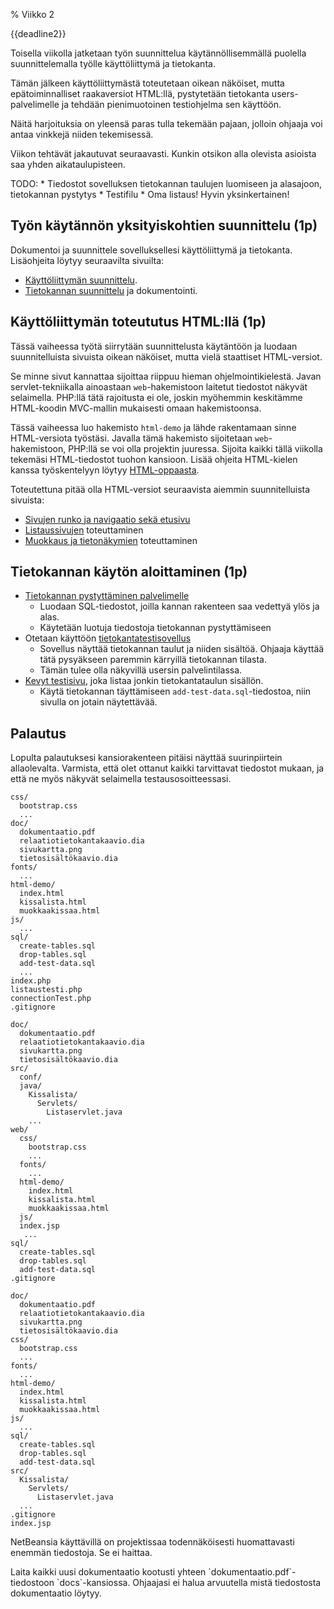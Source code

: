 % Viikko 2
<!-- order: 1 -->

<deadline>{{deadline2}}</deadline>

Toisella viikolla jatketaan työn suunnittelua käytännöllisemmällä
puolella suunnittelemalla työlle käyttöliittymä ja tietokanta.

Tämän jälkeen käyttöliittymästä toteutetaan 
oikean näköiset, mutta epätoiminnalliset raakaversiot HTML:llä,
pystytetään tietokanta users-palvelimelle 
ja tehdään pienimuotoinen testiohjelma sen käyttöön.

Näitä harjoituksia on yleensä paras tulla tekemään pajaan,
jolloin ohjaaja voi antaa vinkkejä niiden tekemisessä.

Viikon tehtävät jakautuvat seuraavasti.
Kunkin otsikon alla olevista asioista saa yhden aikataulupisteen.

<comment>
TODO:
* Tiedostot sovelluksen tietokannan taulujen luomiseen ja alasajoon, tietokannan pystytys 
* Testifilu
* Oma listaus! Hyvin yksinkertainen!
</comment>

## Työn käytännön yksityiskohtien suunnittelu (1p)

Dokumentoi ja suunnittele sovelluksellesi käyttöliittymä ja tietokanta.
Lisäohjeita löytyy seuraavilta sivuilta:

* [Käyttöliittymän suunnittelu]({{rootdir}}suunnittelu/kayttoliittyma.html).
* [Tietokannan suunnittelu]({{rootdir}}suunnittelu/tietokanta.html) ja dokumentointi.

## Käyttöliittymän toteututus HTML:llä (1p)

Tässä vaiheessa työtä siirrytään suunnittelusta käytäntöön
ja luodaan suunnitelluista sivuista oikean näköiset, mutta
vielä staattiset HTML-versiot. 

Se minne sivut kannattaa sijoittaa riippuu hieman ohjelmointikielestä.
Javan servlet-tekniikalla ainoastaan `web`-hakemistoon laitetut
tiedostot näkyvät selaimella. PHP:llä tätä rajoitusta ei ole,
joskin myöhemmin keskitämme HTML-koodin MVC-mallin mukaisesti omaan hakemistoonsa.

Tässä vaiheessa luo hakemisto `html-demo` ja lähde rakentamaan sinne HTML-versiota työstäsi. 
Javalla tämä hakemisto sijoitetaan `web`-hakemistoon, PHP:llä se voi olla projektin juuressa.
Sijoita kaikki tällä viikolla tekemäsi HTML-tiedostot tuohon kansioon.
Lisää ohjeita HTML-kielen kanssa työskentelyyn löytyy [HTML-oppaasta]({{rootdir}}koodaaminen/html-opas.html).

Toteutettuna pitää olla HTML-versiot seuraavista aiemmin suunnitelluista sivuista:

* [Sivujen runko ja navigaatio sekä etusivu]({{rootdir}}suunnittelu/kayttoliittyma.html#etusivu-ja-yleisnäkymä-template)
* [Listaussivujen]({{rootdir}}suunnittelu/kayttoliittyma.html#listanäkymän-suunnittelu) toteuttaminen
* [Muokkaus ja tietonäkymien]({{rootdir}}suunnittelu/kayttoliittyma.html#muokkaus--ja-tietonäkymät) toteuttaminen

## Tietokannan käytön aloittaminen (1p)

* [Tietokannan pystyttäminen palvelimelle]({{rootdir}}koodaaminen/kannan-alustus.html)
    * Luodaan SQL-tiedostot, joilla kannan rakenteen saa vedettyä ylös ja alas.
    * Käytetään luotuja tiedostoja tietokannan pystyttämiseen
* Otetaan käyttöön [tietokantatestisovellus]({{rootdir}}koodaaminen/testisovellus.html)
    * Sovellus näyttää tietokannan taulut ja niiden sisältöä. Ohjaaja käyttää tätä pysyäkseen paremmin kärryillä tietokannan tilasta.
    * Tämän tulee olla näkyvillä usersin palvelintilassa.
* [Kevyt testisivu]({{rootdir}}koodaaminen/listaustesti/index.html), joka listaa jonkin tietokantataulun sisällön.
    * Käytä tietokannan täyttämiseen `add-test-data.sql`-tiedostoa, niin sivulla on jotain näytettävää.

## Palautus

Lopulta palautuksesi kansiorakenteen pitäisi näyttää suurinpiirtein allaolevalta.
Varmista, että olet ottanut kaikki tarvittavat tiedostot mukaan,
ja että ne myös näkyvät selaimella testausosoitteessasi.

<tabs>
<tab title="PHP-projekti">

~~~~
css/
  bootstrap.css
  ...
doc/
  dokumentaatio.pdf
  relaatiotietokantakaavio.dia
  sivukartta.png
  tietosisältökaavio.dia
fonts/
  ...
html-demo/
  index.html
  kissalista.html
  muokkaakissaa.html
js/
  ...
sql/
  create-tables.sql
  drop-tables.sql
  add-test-data.sql
  ...
index.php
listaustesti.php
connectionTest.php
.gitignore
~~~~

</tab>
<tab title="Java: NetBeansillä luotu">

~~~~
doc/
  dokumentaatio.pdf
  relaatiotietokantakaavio.dia
  sivukartta.png
  tietosisältökaavio.dia
src/
  conf/
  java/
    Kissalista/
      Servlets/
        Listaservlet.java
    ...
web/ 
  css/
    bootstrap.css
    ...
  fonts/
    ...
  html-demo/
    index.html
    kissalista.html
    muokkaakissaa.html
  js/
  index.jsp
   ...
sql/
  create-tables.sql
  drop-tables.sql
  add-test-data.sql
.gitignore
~~~~

</tab>
<tab title="Java suoraan users:illa">

~~~~
doc/
  dokumentaatio.pdf
  relaatiotietokantakaavio.dia
  sivukartta.png
  tietosisältökaavio.dia
css/
  bootstrap.css
  ...
fonts/
  ...
html-demo/
  index.html
  kissalista.html
  muokkaakissaa.html
js/
  ...
sql/
  create-tables.sql
  drop-tables.sql
  add-test-data.sql
src/
  Kissalista/
    Servlets/
      Listaservlet.java
  ...
.gitignore
index.jsp
~~~~

</tab>
</tabs>


NetBeansia käyttävillä on projektissaa todennäköisesti huomattavasti enemmän tiedostoja.
Se ei haittaa.

<alert>
Laita kaikki uusi dokumentaatio kootusti yhteen `dokumentaatio.pdf`-tiedostoon `docs`-kansiossa. Ohjaajasi ei halua arvuutella mistä tiedostosta dokumentaatio löytyy.
</alert>

